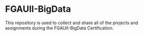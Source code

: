 # FGAUII-BigData
This repository is used to collect and share all of the projects and assignments during the FGAUII-BigData Certification.
